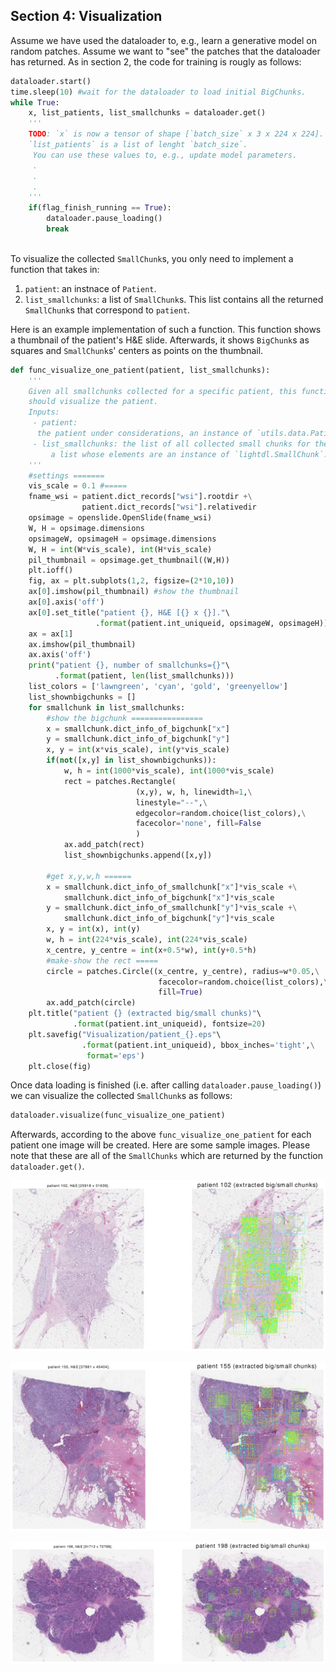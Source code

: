 ## Section 4: Visualization

Assume we have used the dataloader to, e.g., learn a generative model on random patches.
Assume we want to "see" the patches that the dataloader has returned.
As in section 2, the code for training is rougly as follows:
```python
dataloader.start()
time.sleep(10) #wait for the dataloader to load initial BigChunks.
while True:
    x, list_patients, list_smallchunks = dataloader.get()
    '''
    TODO: `x` is now a tensor of shape [`batch_size` x 3 x 224 x 224].
    `list_patients` is a list of lenght `batch_size`.
     You can use these values to, e.g., update model parameters.
     .
     .
     .
    '''
    if(flag_finish_running == True):
        dataloader.pause_loading()
        break
        
```

To visualize the collected `SmallChunk`s, you only need to implement a function that takes in:
1. `patient`: an instnace of `Patient`.
2. `list_smallchunks`: a list of `SmallChunk`s. This list contains all the returned `SmallChunk`s that correspond to `patient`.
    

Here is an example implementation of such a function. 
This function shows a thumbnail of the patient's H&E slide. Afterwards, it shows `BigChunk`s as squares and `SmallChunk`s' centers as points on the thumbnail.  

```python
def func_visualize_one_patient(patient, list_smallchunks):
    '''
    Given all smallchunks collected for a specific patient, this function
    should visualize the patient. 
    Inputs:
     - patient: 
      the patient under considerations, an instance of `utils.data.Patient`.
     - list_smallchunks: the list of all collected small chunks for the patient,
         a list whose elements are an instance of `lightdl.SmallChunk`.
    '''
    #settings =======
    vis_scale = 0.1 #=====
    fname_wsi = patient.dict_records["wsi"].rootdir +\
                patient.dict_records["wsi"].relativedir
    opsimage = openslide.OpenSlide(fname_wsi)
    W, H = opsimage.dimensions
    opsimageW, opsimageH = opsimage.dimensions
    W, H = int(W*vis_scale), int(H*vis_scale)
    pil_thumbnail = opsimage.get_thumbnail((W,H))
    plt.ioff()
    fig, ax = plt.subplots(1,2, figsize=(2*10,10))
    ax[0].imshow(pil_thumbnail) #show the thumbnail
    ax[0].axis('off')
    ax[0].set_title("patient {}, H&E [{} x {}]."\
                   .format(patient.int_uniqueid, opsimageW, opsimageH))
    ax = ax[1]
    ax.imshow(pil_thumbnail)
    ax.axis('off')
    print("patient {}, number of smallchunks={}"\
          .format(patient, len(list_smallchunks)))
    list_colors = ['lawngreen', 'cyan', 'gold', 'greenyellow']
    list_shownbigchunks = []
    for smallchunk in list_smallchunks:
        #show the bigchunk ================
        x = smallchunk.dict_info_of_bigchunk["x"]
        y = smallchunk.dict_info_of_bigchunk["y"]
        x, y = int(x*vis_scale), int(y*vis_scale)
        if(not([x,y] in list_shownbigchunks)):
            w, h = int(1000*vis_scale), int(1000*vis_scale)
            rect = patches.Rectangle(
                            (x,y), w, h, linewidth=1,\
                            linestyle="--",\
                            edgecolor=random.choice(list_colors),\
                            facecolor='none', fill=False
                            )
            ax.add_patch(rect)
            list_shownbigchunks.append([x,y])
        
        #get x,y,w,h ======
        x = smallchunk.dict_info_of_smallchunk["x"]*vis_scale +\
            smallchunk.dict_info_of_bigchunk["x"]*vis_scale
        y = smallchunk.dict_info_of_smallchunk["y"]*vis_scale +\
            smallchunk.dict_info_of_bigchunk["y"]*vis_scale
        x, y = int(x), int(y)
        w, h = int(224*vis_scale), int(224*vis_scale)
        x_centre, y_centre = int(x+0.5*w), int(y+0.5*h)
        #make-show the rect =====
        circle = patches.Circle((x_centre, y_centre), radius=w*0.05,\
                                 facecolor=random.choice(list_colors),\
                                 fill=True)
        ax.add_patch(circle)
    plt.title("patient {} (extracted big/small chunks)"\
              .format(patient.int_uniqueid), fontsize=20)
    plt.savefig("Visualization/patient_{}.eps"\
                .format(patient.int_uniqueid), bbox_inches='tight',\
                 format='eps')
    plt.close(fig)
```
Once data loading is finished (i.e. after calling `dataloader.pause_loading()`) we can visualize the collected `SmallChunk`s as follows:
```python
dataloader.visualize(func_visualize_one_patient)
```
Afterwards, according to the above `func_visualize_one_patient` for each patient one image will be created.
Here are some sample images. Please note that these are all of the `SmallChunks` which are returned by the function `dataloader.get()`.

![sample output 1](patient_102.png)

![sample output 2](patient_155.png)

![sample output 3](patient_198.png)
